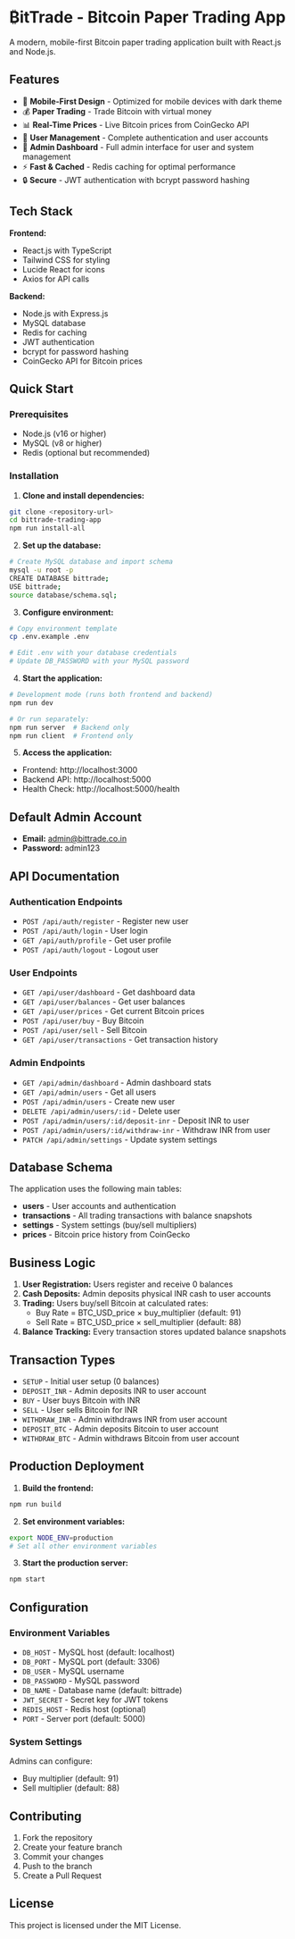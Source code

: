 # ₿itTrade - Bitcoin Paper Trading App

A modern, mobile-first Bitcoin paper trading application built with React.js and Node.js.

## Features

- 📱 **Mobile-First Design** - Optimized for mobile devices with dark theme
- 💰 **Paper Trading** - Trade Bitcoin with virtual money
- 📊 **Real-Time Prices** - Live Bitcoin prices from CoinGecko API
- 👤 **User Management** - Complete authentication and user accounts
- 🔧 **Admin Dashboard** - Full admin interface for user and system management
- ⚡ **Fast & Cached** - Redis caching for optimal performance
- 🔒 **Secure** - JWT authentication with bcrypt password hashing

## Tech Stack

**Frontend:**
- React.js with TypeScript
- Tailwind CSS for styling
- Lucide React for icons
- Axios for API calls

**Backend:**
- Node.js with Express.js
- MySQL database
- Redis for caching
- JWT authentication
- bcrypt for password hashing
- CoinGecko API for Bitcoin prices

## Quick Start

### Prerequisites

- Node.js (v16 or higher)
- MySQL (v8 or higher)
- Redis (optional but recommended)

### Installation

1. **Clone and install dependencies:**
```bash
git clone <repository-url>
cd bittrade-trading-app
npm run install-all
```

2. **Set up the database:**
```bash
# Create MySQL database and import schema
mysql -u root -p
CREATE DATABASE bittrade;
USE bittrade;
source database/schema.sql;
```

3. **Configure environment:**
```bash
# Copy environment template
cp .env.example .env

# Edit .env with your database credentials
# Update DB_PASSWORD with your MySQL password
```

4. **Start the application:**
```bash
# Development mode (runs both frontend and backend)
npm run dev

# Or run separately:
npm run server  # Backend only
npm run client  # Frontend only
```

5. **Access the application:**
- Frontend: http://localhost:3000
- Backend API: http://localhost:5000
- Health Check: http://localhost:5000/health

## Default Admin Account

- **Email:** admin@bittrade.co.in
- **Password:** admin123

## API Documentation

### Authentication Endpoints
- `POST /api/auth/register` - Register new user
- `POST /api/auth/login` - User login
- `GET /api/auth/profile` - Get user profile
- `POST /api/auth/logout` - Logout user

### User Endpoints
- `GET /api/user/dashboard` - Get dashboard data
- `GET /api/user/balances` - Get user balances
- `GET /api/user/prices` - Get current Bitcoin prices
- `POST /api/user/buy` - Buy Bitcoin
- `POST /api/user/sell` - Sell Bitcoin
- `GET /api/user/transactions` - Get transaction history

### Admin Endpoints
- `GET /api/admin/dashboard` - Admin dashboard stats
- `GET /api/admin/users` - Get all users
- `POST /api/admin/users` - Create new user
- `DELETE /api/admin/users/:id` - Delete user
- `POST /api/admin/users/:id/deposit-inr` - Deposit INR to user
- `POST /api/admin/users/:id/withdraw-inr` - Withdraw INR from user
- `PATCH /api/admin/settings` - Update system settings

## Database Schema

The application uses the following main tables:

- **users** - User accounts and authentication
- **transactions** - All trading transactions with balance snapshots
- **settings** - System settings (buy/sell multipliers)
- **prices** - Bitcoin price history from CoinGecko

## Business Logic

1. **User Registration:** Users register and receive 0 balances
2. **Cash Deposits:** Admin deposits physical INR cash to user accounts
3. **Trading:** Users buy/sell Bitcoin at calculated rates:
   - Buy Rate = BTC_USD_price × buy_multiplier (default: 91)
   - Sell Rate = BTC_USD_price × sell_multiplier (default: 88)
4. **Balance Tracking:** Every transaction stores updated balance snapshots

## Transaction Types

- `SETUP` - Initial user setup (0 balances)
- `DEPOSIT_INR` - Admin deposits INR to user account
- `BUY` - User buys Bitcoin with INR
- `SELL` - User sells Bitcoin for INR
- `WITHDRAW_INR` - Admin withdraws INR from user account
- `DEPOSIT_BTC` - Admin deposits Bitcoin to user account
- `WITHDRAW_BTC` - Admin withdraws Bitcoin from user account

## Production Deployment

1. **Build the frontend:**
```bash
npm run build
```

2. **Set environment variables:**
```bash
export NODE_ENV=production
# Set all other environment variables
```

3. **Start the production server:**
```bash
npm start
```

## Configuration

### Environment Variables

- `DB_HOST` - MySQL host (default: localhost)
- `DB_PORT` - MySQL port (default: 3306)
- `DB_USER` - MySQL username
- `DB_PASSWORD` - MySQL password
- `DB_NAME` - Database name (default: bittrade)
- `JWT_SECRET` - Secret key for JWT tokens
- `REDIS_HOST` - Redis host (optional)
- `PORT` - Server port (default: 5000)

### System Settings

Admins can configure:
- Buy multiplier (default: 91)
- Sell multiplier (default: 88)

## Contributing

1. Fork the repository
2. Create your feature branch
3. Commit your changes
4. Push to the branch
5. Create a Pull Request

## License

This project is licensed under the MIT License.
